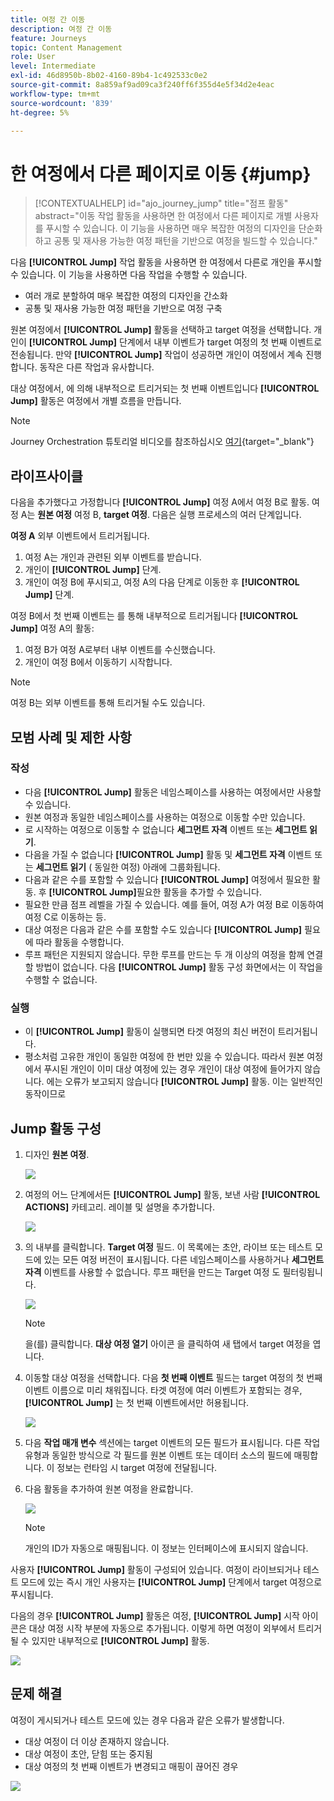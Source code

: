 ```yaml
---
title: 여정 간 이동
description: 여정 간 이동
feature: Journeys
topic: Content Management
role: User
level: Intermediate
exl-id: 46d8950b-8b02-4160-89b4-1c492533c0e2
source-git-commit: 8a859af9ad09ca3f240ff6f355d4e5f34d2e4eac
workflow-type: tm+mt
source-wordcount: '839'
ht-degree: 5%

---
```


# 한 여정에서 다른 페이지로 이동 {#jump}

>[!CONTEXTUALHELP]
>id="ajo_journey_jump"
>title="점프 활동"
>abstract="이동 작업 활동을 사용하면 한 여정에서 다른 페이지로 개별 사용자를 푸시할 수 있습니다. 이 기능을 사용하면 매우 복잡한 여정의 디자인을 단순화하고 공통 및 재사용 가능한 여정 패턴을 기반으로 여정을 빌드할 수 있습니다."

다음 **[!UICONTROL Jump]** 작업 활동을 사용하면 한 여정에서 다른로 개인을 푸시할 수 있습니다. 이 기능을 사용하면 다음 작업을 수행할 수 있습니다.

* 여러 개로 분할하여 매우 복잡한 여정의 디자인을 간소화
* 공통 및 재사용 가능한 여정 패턴을 기반으로 여정 구축

원본 여정에서 **[!UICONTROL Jump]** 활동을 선택하고 target 여정을 선택합니다. 개인이 **[!UICONTROL Jump]** 단계에서 내부 이벤트가 target 여정의 첫 번째 이벤트로 전송됩니다. 만약 **[!UICONTROL Jump]** 작업이 성공하면 개인이 여정에서 계속 진행합니다. 동작은 다른 작업과 유사합니다.

대상 여정에서, 에 의해 내부적으로 트리거되는 첫 번째 이벤트입니다 **[!UICONTROL Jump]** 활동은 여정에서 개별 흐름을 만듭니다.

>[!NOTE]
>
>Journey Orchestration 튜토리얼 비디오를 참조하십시오 [여기](https://experienceleague.adobe.com/docs/journey-orchestration-learn/tutorials/building-a-journey/jumping-to-another-journey.html?lang=ko-KR){target=&quot;_blank&quot;}

## 라이프사이클

다음을 추가했다고 가정합니다 **[!UICONTROL Jump]** 여정 A에서 여정 B로 활동. 여정 A는 **원본 여정** 여정 B, **target 여정**.
다음은 실행 프로세스의 여러 단계입니다.

**여정 A** 외부 이벤트에서 트리거됩니다.

1. 여정 A는 개인과 관련된 외부 이벤트를 받습니다.
1. 개인이 **[!UICONTROL Jump]** 단계.
1. 개인이 여정 B에 푸시되고, 여정 A의 다음 단계로 이동한 후 **[!UICONTROL Jump]** 단계.

여정 B에서 첫 번째 이벤트는 를 통해 내부적으로 트리거됩니다 **[!UICONTROL Jump]** 여정 A의 활동:

1. 여정 B가 여정 A로부터 내부 이벤트를 수신했습니다.
1. 개인이 여정 B에서 이동하기 시작합니다.

>[!NOTE]
>
>여정 B는 외부 이벤트를 통해 트리거될 수도 있습니다.

## 모범 사례 및 제한 사항

### 작성

* 다음 **[!UICONTROL Jump]** 활동은 네임스페이스를 사용하는 여정에서만 사용할 수 있습니다.
* 원본 여정과 동일한 네임스페이스를 사용하는 여정으로 이동할 수만 있습니다.
* 로 시작하는 여정으로 이동할 수 없습니다 **세그먼트 자격** 이벤트 또는 **세그먼트 읽기**.
* 다음을 가질 수 없습니다 **[!UICONTROL Jump]** 활동 및 **세그먼트 자격** 이벤트 또는 **세그먼트 읽기** ( 동일한 여정) 아래에 그룹화됩니다.
* 다음과 같은 수를 포함할 수 있습니다 **[!UICONTROL Jump]** 여정에서 필요한 활동. 후 **[!UICONTROL Jump]**&#x200B;필요한 활동을 추가할 수 있습니다.
* 필요한 만큼 점프 레벨을 가질 수 있습니다. 예를 들어, 여정 A가 여정 B로 이동하여 여정 C로 이동하는 등.
* 대상 여정은 다음과 같은 수를 포함할 수도 있습니다 **[!UICONTROL Jump]** 필요에 따라 활동을 수행합니다.
* 루프 패턴은 지원되지 않습니다. 무한 루프를 만드는 두 개 이상의 여정을 함께 연결할 방법이 없습니다. 다음 **[!UICONTROL Jump]** 활동 구성 화면에서는 이 작업을 수행할 수 없습니다.

### 실행

* 이 **[!UICONTROL Jump]** 활동이 실행되면 타겟 여정의 최신 버전이 트리거됩니다.
* 평소처럼 고유한 개인이 동일한 여정에 한 번만 있을 수 있습니다. 따라서 원본 여정에서 푸시된 개인이 이미 대상 여정에 있는 경우 개인이 대상 여정에 들어가지 않습니다. 에는 오류가 보고되지 않습니다 **[!UICONTROL Jump]** 활동. 이는 일반적인 동작이므로

## Jump 활동 구성

1. 디자인 **원본 여정**.

   ![](assets/jump1.png)

1. 여정의 어느 단계에서든 **[!UICONTROL Jump]** 활동, 보낸 사람 **[!UICONTROL ACTIONS]** 카테고리. 레이블 및 설명을 추가합니다.

   ![](assets/jump2.png)

1. 의 내부를 클릭합니다. **Target 여정** 필드.
이 목록에는 초안, 라이브 또는 테스트 모드에 있는 모든 여정 버전이 표시됩니다. 다른 네임스페이스를 사용하거나 **세그먼트 자격** 이벤트를 사용할 수 없습니다. 루프 패턴을 만드는 Target 여정 도 필터링됩니다.

   ![](assets/jump3.png)

   >[!NOTE]
   >
   >을(를) 클릭합니다. **대상 여정 열기** 아이콘 을 클릭하여 새 탭에서 target 여정을 엽니다.

1. 이동할 대상 여정을 선택합니다.
다음 **첫 번째 이벤트** 필드는 target 여정의 첫 번째 이벤트 이름으로 미리 채워집니다. 타겟 여정에 여러 이벤트가 포함되는 경우, **[!UICONTROL Jump]** 는 첫 번째 이벤트에서만 허용됩니다.

   ![](assets/jump4.png)

1. 다음 **작업 매개 변수** 섹션에는 target 이벤트의 모든 필드가 표시됩니다. 다른 작업 유형과 동일한 방식으로 각 필드를 원본 이벤트 또는 데이터 소스의 필드에 매핑합니다. 이 정보는 런타임 시 target 여정에 전달됩니다.
1. 다음 활동을 추가하여 원본 여정을 완료합니다.

   ![](assets/jump5.png)


   >[!NOTE]
   >
   >개인의 ID가 자동으로 매핑됩니다. 이 정보는 인터페이스에 표시되지 않습니다.

사용자 **[!UICONTROL Jump]** 활동이 구성되어 있습니다. 여정이 라이브되거나 테스트 모드에 있는 즉시 개인 사용자는 **[!UICONTROL Jump]** 단계에서 target 여정으로 푸시됩니다.

다음의 경우 **[!UICONTROL Jump]** 활동은 여정, **[!UICONTROL Jump]** 시작 아이콘은 대상 여정 시작 부분에 자동으로 추가됩니다. 이렇게 하면 여정이 외부에서 트리거될 수 있지만 내부적으로 **[!UICONTROL Jump]** 활동.

![](assets/jump7.png)

## 문제 해결

여정이 게시되거나 테스트 모드에 있는 경우 다음과 같은 오류가 발생합니다.
* 대상 여정이 더 이상 존재하지 않습니다.
* 대상 여정이 초안, 닫힘 또는 중지됨
* 대상 여정의 첫 번째 이벤트가 변경되고 매핑이 끊어진 경우

![](assets/jump6.png)
